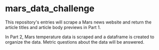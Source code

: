 # mars_data_challenge
This repository's entries will scrape a Mars news website and return the article titles and article body previews in Part 1.

In Part 2, Mars temperature data is scraped and a dataframe is created to organize the data. Metric questions about the data will be answered.
